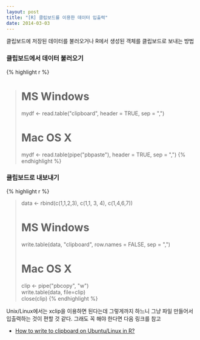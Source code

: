 ```yaml
---
layout: post
title: "[R] 클립보드를 이용한 데이터 입출력"
date: 2014-03-03
---
```





클립보드에 저장된 데이터를 불러오거나 R에서 생성된 객체를 클립보드로 보내는 방법

### 클립보드에서 데이터 불러오기


{% highlight r %}
> # MS Windows
> mydf <- read.table("clipboard", header = TRUE, sep = ",")
> 
> # Mac OS X
> mydf <- read.table(pipe("pbpaste"), header = TRUE, sep = ",")
{% endhighlight %}

<!--more-->

### 클립보드로 내보내기


{% highlight r %}
> data <- rbind(c(1,1,2,3), c(1,1, 3, 4), c(1,4,6,7))
> 
> # MS Windows
> write.table(data, "clipboard", row.names = FALSE,   sep = ",")
> 
> # Mac OS X
> clip <- pipe("pbcopy", "w")                       
> write.table(data, file=clip)                               
> close(clip)
{% endhighlight %}

            
Unix/Linux에서는 xclip을 이용하면 된다는데 그렇게까지 하느니 그냥 파일 만들어서 입출력하는 것이 편할 것 같다. 그래도 꼭 해야 한다면 다음 링크를 참고


* [How to write to clipboard on Ubuntu/Linux in R?](http://stackoverflow.com/questions/10959521/how-to-write-to-clipboard-on-ubuntu-linux-in-r)
